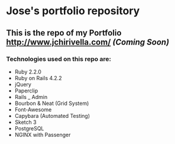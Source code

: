 # Jose's portfolio repository

## This is the repo of my Portfolio http://www.jchirivella.com/ *(Coming Soon)* 

### Technologies used on this repo are:
* Ruby 2.2.0
* Ruby on Rails 4.2.2
* jQuery
* Paperclip
* Rails _ Admin
* Bourbon & Neat (Grid System)
* Font-Awesome
* Capybara (Automated Testing)
* Sketch 3
* PostgreSQL
* NGINX with Passenger

